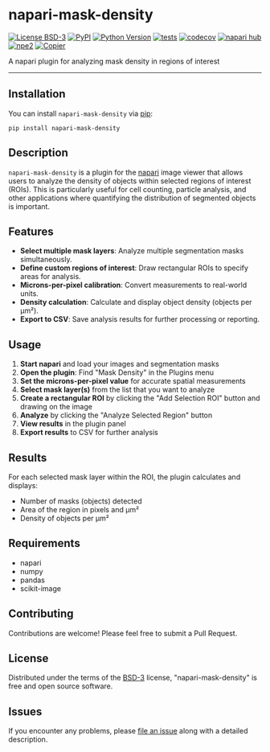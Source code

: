 # napari-mask-density

[![License BSD-3](https://img.shields.io/pypi/l/napari-mask-density.svg?color=green)](https://github.com/kuang-da/napari-mask-density/raw/main/LICENSE)
[![PyPI](https://img.shields.io/pypi/v/napari-mask-density.svg?color=green)](https://pypi.org/project/napari-mask-density)
[![Python Version](https://img.shields.io/pypi/pyversions/napari-mask-density.svg?color=green)](https://python.org)
[![tests](https://github.com/kuang-da/napari-mask-density/workflows/tests/badge.svg)](https://github.com/kuang-da/napari-mask-density/actions)
[![codecov](https://codecov.io/gh/kuang-da/napari-mask-density/branch/main/graph/badge.svg)](https://codecov.io/gh/kuang-da/napari-mask-density)
[![napari hub](https://img.shields.io/endpoint?url=https://api.napari-hub.org/shields/napari-mask-density)](https://napari-hub.org/plugins/napari-mask-density)
[![npe2](https://img.shields.io/badge/plugin-npe2-blue?link=https://napari.org/stable/plugins/index.html)](https://napari.org/stable/plugins/index.html)
[![Copier](https://img.shields.io/endpoint?url=https://raw.githubusercontent.com/copier-org/copier/master/img/badge/badge-grayscale-inverted-border-purple.json)](https://github.com/copier-org/copier)

A napari plugin for analyzing mask density in regions of interest

----------------------------------

## Installation

You can install `napari-mask-density` via [pip]:

    pip install napari-mask-density

## Description

`napari-mask-density` is a plugin for the [napari] image viewer that allows users to analyze the density of objects within selected regions of interest (ROIs). This is particularly useful for cell counting, particle analysis, and other applications where quantifying the distribution of segmented objects is important.

## Features

- **Select multiple mask layers**: Analyze multiple segmentation masks simultaneously.
- **Define custom regions of interest**: Draw rectangular ROIs to specify areas for analysis.
- **Microns-per-pixel calibration**: Convert measurements to real-world units.
- **Density calculation**: Calculate and display object density (objects per μm²).
- **Export to CSV**: Save analysis results for further processing or reporting.

## Usage

1. **Start napari** and load your images and segmentation masks
2. **Open the plugin**: Find "Mask Density" in the Plugins menu
3. **Set the microns-per-pixel value** for accurate spatial measurements
4. **Select mask layer(s)** from the list that you want to analyze
5. **Create a rectangular ROI** by clicking the "Add Selection ROI" button and drawing on the image
6. **Analyze** by clicking the "Analyze Selected Region" button
7. **View results** in the plugin panel
8. **Export results** to CSV for further analysis

## Results

For each selected mask layer within the ROI, the plugin calculates and displays:

- Number of masks (objects) detected
- Area of the region in pixels and μm²
- Density of objects per μm²

## Requirements

- napari
- numpy
- pandas
- scikit-image

## Contributing

Contributions are welcome! Please feel free to submit a Pull Request.

## License

Distributed under the terms of the [BSD-3] license,
"napari-mask-density" is free and open source software.

## Issues

If you encounter any problems, please [file an issue] along with a detailed description.

[napari]: https://github.com/napari/napari
[pip]: https://pypi.org/project/pip/
[BSD-3]: http://opensource.org/licenses/BSD-3-Clause
[file an issue]: https://github.com/kuang-da/napari-mask-density/issues
